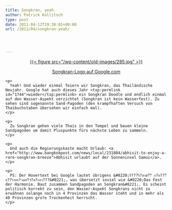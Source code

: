 ```yaml
---
title: Songkran, yeah.
author: Patrick Kollitsch
type: post
date: 2011-04-12T19:30:01+00:00
url: /2011/04/songkran-yeah/




---
```

<div class="media image" style="text-align:center;">
  <a href="http://google.co.th">{{< figure src="/wp-content/old-images/285.jpg" >}} 
  
  <p>
    Songkran-Logo auf Google.com
  </p>
  
  <p>
    </a></div> 
    
    <p>
      Yeah! Und wieder einmal feiern wir Songkran, das Thailändische Neujahr. Google hat auch dieses Jahr <txp:permlink id="1744">wieder</txp:permlink> ein Songkran Doodle und endlich einmal auf den Wasser-Aspekt verzichtet (Songkran ist kein Wasserfest). Zu sehen sind sogenannte Sand-Pagoden (den krampfhaften Versuch von Thaibuchstaben übersehen wir einfach mal).
    </p>
    
    <p>
      Zu Songkran gehen viele Thais in den Tempel und bauen kleine Sandpagoden um damit Pluspunkte fürs nächste Leben zu sammeln.
    </p>
    
    <p>
      Und auch die Regierungskaste macht Urlaub: <a href="http://www.bangkokpost.com/news/local/231804/abhisit-to-enjoy-a-rare-songkran-breeze">Abhisit urlaubt auf der Sonneninsel Samui</a>.
    </p>
    
    <p>
      PS: Der Hovertext bei Google lautet übrigens &#8220;รื???ริ?สามั??ี ก?อ???ีย??รายร?วมกั?วั?ส?กรา???&#8221;, was übersetzt soviel wie &#8220;Das Fest der Harmonie. Baut zusammen Sandpagoden an Songkran&#8221;. Es scheint politisch korrekt zu sein, den Wasser-Aspekt Songkrans nicht zu erwähnen solange noch in 4 Provinzen das Wasser steht und in mehr als 40 Provinzen gro?e Trockenheit herrscht.
    </p>